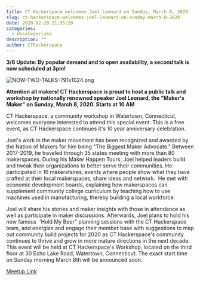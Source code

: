 ```yaml
---
title: CT Hackerspace welcomes Joel Leonard on Sunday, March 8, 2020.
slug: ct-hackerspace-welcomes-joel-leonard-on-sunday-march-8-2020
date: 2020-02-28 21:35:28
categories:
  - Uncategorized
description: ""
author: CThackerspace
---
```


**3/6 Update: By popular demand and to open availability, a second talk is now scheduled at 3pm!**

![NOW-TWO-TALKS-791x1024.png](/uploads/2020/03/NOW-TWO-TALKS-791x1024.png)

**Attention all makers! CT Hackerspace is proud to host a public talk and workshop by nationally renowned speaker Joel Leonard, the "Maker's Maker" on Sunday, March 8, 2020. Starts at 10 AM**

CT Hackerspace, a community workshop in Watertown, Connecticut, welcomes everyone interested to attend this special event. This is a free event, as CT Hackerspace continues it's 10 year anniversary celebration.

Joel's work in the maker movement has been recognized and awarded by the Nation of Makers for him being "The Biggest Maker Advocate." Between 2017-2019, he traveled through 35 states meeting with more than 80 makerspaces. During his Maker Happen Tours, Joel helped leaders build and tweak their organizations to better serve their communities. He participated in 16 makersfaires, events where people show what they have crafted at their local makerspaces, share ideas and network.  He met with economic development boards, explaining how makerspaces can supplement community college curriculum by teaching how to use machines used in manufacturing, thereby building a local workforce.

Joel will share his stories and maker insights with those in attendance as well as participate in maker discussions. Afterwards, Joel plans to hold his now famous  'Hold My Beer" planning sessions with the CT Hackerspace team, and energize and engage their member base with suggestions to map out community build projects for 2020 as CT Hackerspace's community continues to thrive and grow in more mature directions in the next decade.  
This event will be held at CT Hackerspace's Workshop, located on the third floor at 30 Echo Lake Road, Watertown, Connecticut. The exact start time on Sunday morning March 8th will be announced soon.

[Meetup Link](https://www.meetup.com/CT-Hackerspace/events/269077853)
